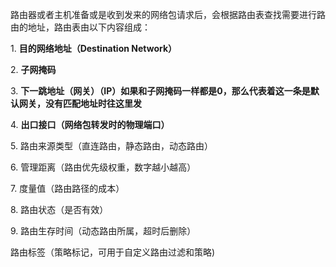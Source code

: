 路由器或者主机准备或是收到发来的网络包请求后，会根据路由表查找需要进行路由的地址，路由表由以下内容组成：

1. **目的网络地址（Destination Network）**

2. **子网掩码**

3. **下一跳地址（网关）（IP）如果和子网掩码一样都是0，那么代表着这一条是默认网关，没有匹配地址时往这里发**

4. **出口接口（网络包转发时的物理端口）**

5. 路由来源类型（直连路由，静态路由，动态路由）

6. 管理距离（路由优先级权重，数字越小越高）

7. 度量值（路由路径的成本）

8. 路由状态（是否有效）

9. 路由生存时间（动态路由所属，超时后删除）

路由标签（策略标记，可用于自定义路由过滤和策略)